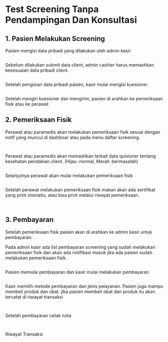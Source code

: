 # Test Screening Tanpa Pendampingan Dan Konsultasi

## 1. Pasien Melakukan Screening

Pasien mengisi data pribadi yang dilakukan oleh admin kasir.

<figure><img src=".gitbook/assets/1.png" alt=""><figcaption></figcaption></figure>

Sebelum dilakukan submit data client, admin cashier harus memastikan kesesuaian data pribadi client.

<figure><img src=".gitbook/assets/2.png" alt=""><figcaption></figcaption></figure>

Setelah pengisian data pribadi pasien, kasir mulai mengisi kuesioner.

<figure><img src=".gitbook/assets/3.png" alt=""><figcaption></figcaption></figure>

Setelah mengiri kuesioner dan mengirim, pasien di arahkan ke pemeriksaan fisik atau ke perawat

## 2. Pemeriksaan Fisik

Perawat atau paramedis akan melakukan pemeriksaan fisik sesuai dengan notif yang muncul di dashboar atau pada menu daftar screening.

<figure><img src=".gitbook/assets/4.png" alt=""><figcaption></figcaption></figure>

<figure><img src=".gitbook/assets/5.png" alt=""><figcaption></figcaption></figure>

Perawat atau paramedis akan memastikan terkait data quisioner tentang kesehatan pendakian client. (Hijau :normal, Merah :bermasalah)

<figure><img src=".gitbook/assets/Screen Shot 2025-07-18 at 11.28.49.png" alt=""><figcaption></figcaption></figure>

Selanjutnya perawat akan mulai melakukan pemeriksaan fisik

<figure><img src=".gitbook/assets/Screen Shot 2025-07-18 at 11.31.23.png" alt=""><figcaption></figcaption></figure>

Setelah perawat melakukan pemeriksaan fisik makan akan ada sertifikat yang print otomatis, atau bisa print melalui riwayat pemeriksaan.

<figure><img src=".gitbook/assets/Screen Shot 2025-07-18 at 11.32.59.png" alt=""><figcaption></figcaption></figure>

<figure><img src=".gitbook/assets/Screen Shot 2025-07-18 at 11.34.18.png" alt=""><figcaption></figcaption></figure>





## 3. Pembayaran

Setelah pemeriksaan fisik pasien akan di arahkan ke admin kasir untuk pembayaran.

Pada admin kasir ada list pembayaran screening yang sudah melakukan pemeriksaan fisik dan akan ada notifikasi masuk jika ada pasien sudah melakukan pemeriksaan fisik.

<figure><img src=".gitbook/assets/Screen Shot 2025-07-18 at 11.35.59.png" alt=""><figcaption></figcaption></figure>

Pasien memulai pembayaran dan kasir mulai melakukan pembayaran

<figure><img src=".gitbook/assets/Screen Shot 2025-07-18 at 11.37.18.png" alt=""><figcaption></figcaption></figure>

Kasir memilih metode pembayaran dan jenis pelayanan. Pasien juga mampu membeli produk dan obat. jika pasien membeli obat dan produk itu akan tercatat di riwayat transaksi

<figure><img src=".gitbook/assets/Screen Shot 2025-07-18 at 11.37.43.png" alt=""><figcaption></figcaption></figure>

<figure><img src=".gitbook/assets/Screen Shot 2025-07-18 at 11.37.51.png" alt=""><figcaption></figcaption></figure>

Setelah pembayaran cetak nota

<figure><img src=".gitbook/assets/Screen Shot 2025-07-18 at 11.41.05.png" alt=""><figcaption></figcaption></figure>

<figure><img src=".gitbook/assets/Screen Shot 2025-07-18 at 11.38.06.png" alt=""><figcaption></figcaption></figure>

Riwayat Transaksi

<figure><img src=".gitbook/assets/Screen Shot 2025-07-18 at 11.41.34.png" alt=""><figcaption></figcaption></figure>

